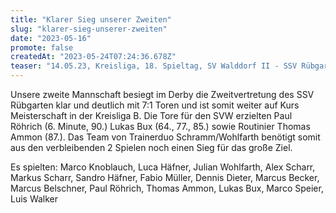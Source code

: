 ```yaml
---
title: "Klarer Sieg unserer Zweiten"
slug: "klarer-sieg-unserer-zweiten"
date: "2023-05-16"
promote: false
createdAt: "2023-05-24T07:24:36.678Z"
teaser: "14.05.23, Kreisliga, 18. Spieltag, SV Walddorf II - SSV Rübgarten II 7:1 (2:0)"
---
```

Unsere zweite Mannschaft besiegt im Derby die Zweitvertretung des SSV Rübgarten klar und deutlich mit 7:1 Toren und ist somit weiter auf Kurs Meisterschaft in der Kreisliga B. Die Tore für den SVW erzielten Paul Röhrich (6. Minute, 90.) Lukas Bux (64., 77., 85.) sowie Routinier Thomas Ammon (87.). Das Team von Trainerduo Schramm/Wohlfarth benötigt somit aus den verbleibenden 2 Spielen noch einen Sieg für das große Ziel.

Es spielten: Marco Knoblauch, Luca Häfner, Julian Wohlfarth, Alex Scharr, Markus Scharr, Sandro Häfner, Fabio Müller, Dennis Dieter, Marcus Becker, Marcus Belschner, Paul Röhrich, Thomas Ammon, Lukas Bux, Marco Speier, Luis Walker
